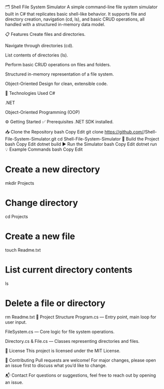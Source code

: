 🗂️ Shell File System Simulator
A simple command-line file system simulator built in C# that replicates basic shell-like behavior.
It supports file and directory creation, navigation (cd, ls), and basic CRUD operations, all handled with a structured in-memory data model.

📋 Features
Create files and directories.

Navigate through directories (cd).

List contents of directories (ls).

Perform basic CRUD operations on files and folders.

Structured in-memory representation of a file system.

Object-Oriented Design for clean, extensible code.

🚀 Technologies Used
C#

.NET

Object-Oriented Programming (OOP)

⚙️ Getting Started
✅ Prerequisites
.NET SDK installed.

📥 Clone the Repository
bash
Copy
Edit
git clone https://github.com/<your-username>/Shell-File-System-Simulator.git
cd Shell-File-System-Simulator
🔨 Build the Project
bash
Copy
Edit
dotnet build
▶️ Run the Simulator
bash
Copy
Edit
dotnet run
💡 Example Commands
bash
Copy
Edit
# Create a new directory
mkdir Projects

# Change directory
cd Projects

# Create a new file
touch Readme.txt

# List current directory contents
ls

# Delete a file or directory
rm Readme.txt
🧩 Project Structure
Program.cs — Entry point, main loop for user input.

FileSystem.cs — Core logic for file system operations.

Directory.cs & File.cs — Classes representing directories and files.

📜 License
This project is licensed under the MIT License.

🤝 Contributing
Pull requests are welcome! For major changes, please open an issue first to discuss what you’d like to change.

📬 Contact
For questions or suggestions, feel free to reach out by opening an issue.
